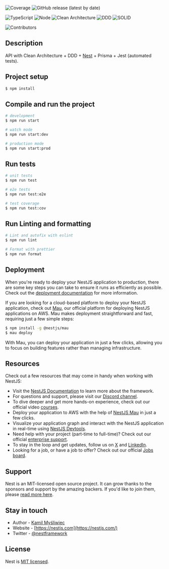 <!-- ![Build](https://img.shields.io/github/actions/workflow/status/leonardogeranio/nestjs-api/<workflow>.yml?branch=main) -->
![Coverage](https://img.shields.io/codecov/c/github/leonardogeranio/nestjs-api)
![GitHub release (latest by date)](https://img.shields.io/github/v/release/leonardogeranio/nestjs-api)

![TypeScript](https://img.shields.io/badge/language-TypeScript-blue.svg)
![Node](https://img.shields.io/badge/node-%3E%3D22.20.0-green?logo=node.js)
![Clean Architecture](https://img.shields.io/badge/Architecture-Clean--Architecture-blue)
![DDD](https://img.shields.io/badge/Pattern-DDD-green)
![SOLID](https://img.shields.io/badge/Principles-SOLID-orange)

![Contributors](https://img.shields.io/github/contributors/leonardogeranio/nestjs-api)

## Description

API with Clean Architecture + DDD + [Nest](https://github.com/nestjs/nest) + Prisma + Jest (automated tests).

## Project setup

```bash
$ npm install
```

## Compile and run the project

```bash
# development
$ npm run start

# watch mode
$ npm run start:dev

# production mode
$ npm run start:prod
```

## Run tests

```bash
# unit tests
$ npm run test

# e2e tests
$ npm run test:e2e

# test coverage
$ npm run test:cov
```

## Run Linting and formatting

```bash
# Lint and autofix with eslint
$ npm run lint

# Format with prettier
$ npm run format
```

## Deployment

When you're ready to deploy your NestJS application to production, there are some key steps you can take to ensure it runs as efficiently as possible. Check out the [deployment documentation](https://docs.nestjs.com/deployment) for more information.

If you are looking for a cloud-based platform to deploy your NestJS application, check out [Mau](https://mau.nestjs.com), our official platform for deploying NestJS applications on AWS. Mau makes deployment straightforward and fast, requiring just a few simple steps:

```bash
$ npm install -g @nestjs/mau
$ mau deploy
```

With Mau, you can deploy your application in just a few clicks, allowing you to focus on building features rather than managing infrastructure.

## Resources

Check out a few resources that may come in handy when working with NestJS:

- Visit the [NestJS Documentation](https://docs.nestjs.com) to learn more about the framework.
- For questions and support, please visit our [Discord channel](https://discord.gg/G7Qnnhy).
- To dive deeper and get more hands-on experience, check out our official video [courses](https://courses.nestjs.com/).
- Deploy your application to AWS with the help of [NestJS Mau](https://mau.nestjs.com) in just a few clicks.
- Visualize your application graph and interact with the NestJS application in real-time using [NestJS Devtools](https://devtools.nestjs.com).
- Need help with your project (part-time to full-time)? Check out our official [enterprise support](https://enterprise.nestjs.com).
- To stay in the loop and get updates, follow us on [X](https://x.com/nestframework) and [LinkedIn](https://linkedin.com/company/nestjs).
- Looking for a job, or have a job to offer? Check out our official [Jobs board](https://jobs.nestjs.com).

## Support

Nest is an MIT-licensed open source project. It can grow thanks to the sponsors and support by the amazing backers. If you'd like to join them, please [read more here](https://docs.nestjs.com/support).

## Stay in touch

- Author - [Kamil Myśliwiec](https://twitter.com/kammysliwiec)
- Website - [https://nestjs.com](https://nestjs.com/)
- Twitter - [@nestframework](https://twitter.com/nestframework)

## License

Nest is [MIT licensed](https://github.com/nestjs/nest/blob/master/LICENSE).
